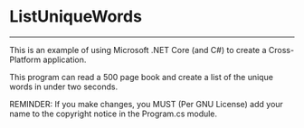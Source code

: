 # ListUniqueWords
____
This is an example of using Microsoft .NET Core (and C#) to create a Cross-Platform application.

This program can read a 500 page book and create a list of the unique words in under two seconds.

REMINDER: If you make changes, you MUST (Per GNU License) add your name to the copyright notice in the Program.cs module.
